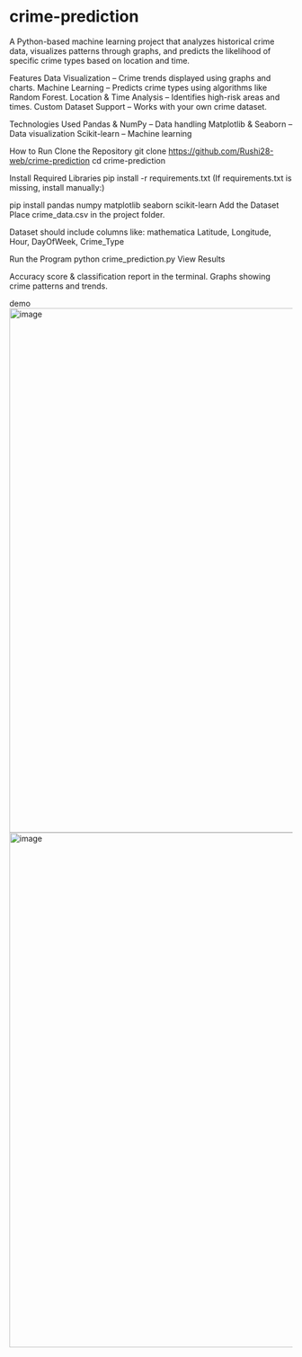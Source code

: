 # crime-prediction
A Python-based machine learning project that analyzes historical crime data, visualizes patterns through graphs, and predicts the likelihood of specific crime types based on location and time.

Features
Data Visualization – Crime trends displayed using graphs and charts.
Machine Learning – Predicts crime types using algorithms like Random Forest.
Location & Time Analysis – Identifies high-risk areas and times.
Custom Dataset Support – Works with your own crime dataset.

Technologies Used
Pandas & NumPy – Data handling
Matplotlib & Seaborn – Data visualization
Scikit-learn – Machine learning

How to Run
Clone the Repository
git clone https://github.com/Rushi28-web/crime-prediction
cd crime-prediction

Install Required Libraries
pip install -r requirements.txt
(If requirements.txt is missing, install manually:)

pip install pandas numpy matplotlib seaborn scikit-learn
Add the Dataset
Place crime_data.csv in the project folder.

Dataset should include columns like:
mathematica
Latitude, Longitude, Hour, DayOfWeek, Crime_Type

Run the Program
python crime_prediction.py
View Results

Accuracy score & classification report in the terminal.
Graphs showing crime patterns and trends.

demo
<img width="1911" height="933" alt="image" src="https://github.com/user-attachments/assets/08252882-94f1-4815-8def-8b2fc9d1bcb5" />
<img width="1914" height="916" alt="image" src="https://github.com/user-attachments/assets/c9eaf22a-c7f9-41b4-b328-e1a20f2d249a" />


